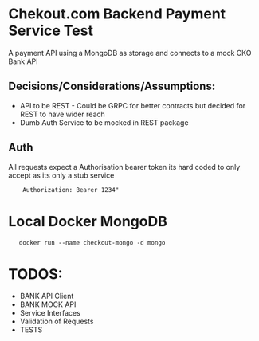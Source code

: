 # Chekout.com Backend Payment Service Test
A payment API using a MongoDB as storage and connects to a mock CKO Bank API

## Decisions/Considerations/Assumptions:
 - API to be REST - Could be GRPC for better contracts but decided for REST to have wider reach
 - Dumb Auth Service to be mocked in REST package


 ## Auth
 All requests expect a Authorisation bearer token its hard coded to only accept as its only a stub service

        Authorization: Bearer 1234"

# Local Docker MongoDB

       docker run --name checkout-mongo -d mongo


# TODOS:
 - BANK API Client
 - BANK MOCK API
 - Service Interfaces
 - Validation of Requests
 - TESTS